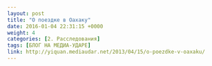 ```yaml
---
layout: post
title: "О поездке в Оахаку"
date: 2016-01-04 22:31:15 +0000
weight: 4
categories: [2. Расследования]
tags: [БЛОГ НА МЕДИА-УДАРЕ]
link: http://yiquan.mediaudar.net/2013/04/15/o-poezdke-v-oaxaku/
---
```

